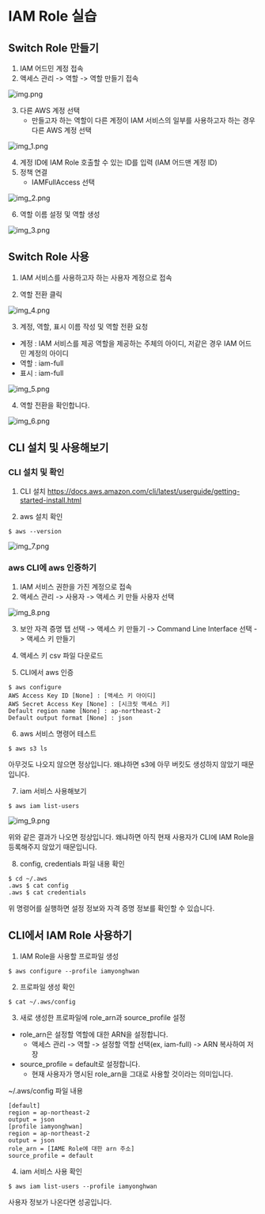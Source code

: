 # IAM Role 실습

## Switch Role 만들기

1. IAM 어드민 계정 접속
2. 액세스 관리 -> 역할 -> 역할 만들기 접속

![img.png](img.png)

3. 다른 AWS 계정 선택
    - 만들고자 하는 역할이 다른 계정이 IAM 서비스의 일부를 사용하고자 하는 경우 다른 AWS 계정 선택

![img_1.png](img_1.png)

4. 계정 ID에 IAM Role 호출할 수 있는 ID를 입력 (IAM 어드맨 계정 ID)
5. 정책 연결
    - IAMFullAccess 선택

![img_2.png](img_2.png)

6. 역할 이름 설정 및 역할 생성

![img_3.png](img_3.png)

## Switch Role 사용

1. IAM 서비스를 사용하고자 하는 사용자 계정으로 접속

2. 역할 전환 클릭

![img_4.png](img_4.png)

3. 계정, 역할, 표시 이름 작성 및 역할 전환 요청

- 계정 : IAM 서비스를 제공 역할을 제공하는 주체의 아이디, 저같은 경우 IAM 어드민 계정의 아이디
- 역할 : iam-full
- 표시 : iam-full

![img_5.png](img_5.png)

4. 역할 전환을 확인합니다.

![img_6.png](img_6.png)

## CLI 설치 및 사용해보기

### CLI 설치 및 확인

1. CLI 설치
   https://docs.aws.amazon.com/cli/latest/userguide/getting-started-install.html

2. aws 설치 확인

```shell
$ aws --version
```

![img_7.png](img_7.png)

### aws CLI에 aws 인증하기

1. IAM 서비스 권한을 가진 계정으로 접속
2. 액세스 관리 -> 사용자 -> 액세스 키 만들 사용자 선택

![img_8.png](img_8.png)

3. 보안 자격 증명 탭 선택 -> 액세스 키 만들기 -> Command Line Interface 선택 -> 액세스 키 만들기
4. 액세스 키 csv 파일 다운로드

5. CLI에서 aws 인증

```
$ aws configure
AWS Access Key ID [None] : [액세스 키 아이디]
AWS Secret Access Key [None] : [시크릿 액세스 키]
Default region name [None] : ap-northeast-2
Default output format [None] : json
```

6. aws 서비스 명령어 테스트

```shell
$ aws s3 ls
```

아무것도 나오지 않으면 정상입니다. 왜냐하면 s3에 아무 버킷도 생성하지 않았기 때문입니다.

7. iam 서비스 사용해보기

```shell
$ aws iam list-users
```

![img_9.png](img_9.png)

위와 같은 결과가 나오면 정상입니다. 왜냐하면 아직 현재 사용자가 CLI에 IAM Role을 등록해주지 않았기 때문입니다.

8. config, credentials 파일 내용 확인

```shell
$ cd ~/.aws
.aws $ cat config
.aws $ cat credentials
```

위 명령어를 실행하면 설정 정보와 자격 증명 정보를 확인할 수 있습니다.

## CLI에서 IAM Role 사용하기

1. IAM Role을 사용할 프로파일 생성

```shell
$ aws configure --profile iamyonghwan
```

2. 프로파일 생성 확인

```shell
$ cat ~/.aws/config
```

3. 새로 생성한 프로파일에 role_arn과 source_profile 설정

- role_arn은 설정할 역할에 대한 ARN을 설정합니다.
    - 액세스 관리 -> 역할 -> 설정할 역할 선택(ex, iam-full) -> ARN 복사하여 저장
- source_profile = default로 설정합니다.
    - 현재 사용자가 명시된 role_arn을 그대로 사용할 것이라는 의미입니다.

~/.aws/config 파일 내용

```shell
[default]
region = ap-northeast-2
output = json
[profile iamyonghwan]
region = ap-northeast-2
output = json
role_arn = [IAME Role에 대한 arn 주소]
source_profile = default
```

4. iam 서비스 사용 확인

```shell
$ aws iam list-users --profile iamyonghwan
```

사용자 정보가 나온다면 성공입니다.



